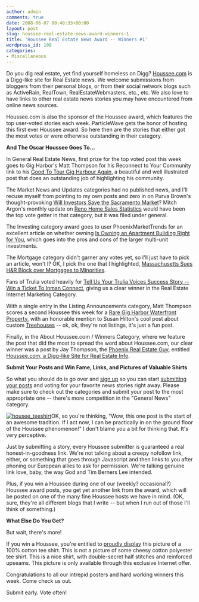 ```yaml
---
author: admin
comments: true
date: 2008-06-07 00:48:33+00:00
layout: post
slug: houssee-real-estate-news-award-winners-1
title: 'Houssee Real Estate News Award -- Winners #1'
wordpress_id: 108
categories:
- Miscellaneous
---
```


Do you dig real estate, yet find yourself homeless on Digg?  [Houssee.com](http://www.houssee.com) is a Digg-like site for Real Estate news.  We welcome submissions from bloggers from their personal blogs, or from their social network blogs such as ActiveRain, RealTown, RealEstateWebmasters, etc., etc.  We also love to have links to other real estate news stories you may have encountered from online news sources.

Houssee.com is also the sponsor of the Houssee award, which features the top user-voted stories each week.  ParticleWave gets the honor of hosting this first ever Houssee award.  So here then are the stories that either got the most votes or were otherwise outstanding in their category.

**And The Oscar Houssee Goes To...**

In General Real Estate News, first prize for the top voted post this week goes to Gig Harbor's Matt Thompson for his Reconnect to Your Community link to his [Good To Tour Gig Harbour Again](http://gigharborundressed.neighborhoodsundressed.com/2008/04/28/good-to-tour-gig-harbor-again/), a beautiful and well illustrated post that does an outstanding job of highlighting his community.

The Market News and Updates categories had no published news, and I'll recuse myself from pointing to my own posts and zero in on Purva Brown's thought-provoking [Will Investors Save the Sacramento Market](http://www.sacramentorealestategal.com/2008/01/will-investors-save-sacramento-market.html)?   Mitch Argon's monthly update on [Reno Home Sales Statistics](http://www.freenevadamove.com/blog/mitch/northern-nevada-home-sold-statistics-may-2008/show/) would have been the top vote getter in that category, but it was filed under general.

The Investing category award goes to user PhoenixMarketTrends for an excellent article on whether owning [Is Owning an Apartment Buliding Right for You](http://www.phoenixmarkettrends.com/public/item/198854), which goes into the pros and cons of the larger multi-unit investments.

The Mortgage category didn't garner any votes yet, so I'll just have to pick an article, won't I?  OK, I pick the one that I highlighted, [Massachusetts Sues H&R Block over Mortgages to Minorities](http://blownmortgage.com/2008/06/03/massachusetts-sues-hr-block-over-mortgages-to-minorities/).

Fans of Trulia voted heavily for [Tell Us Your Trulia Voices Success Story -- Win a Ticket To Inman Connect](http://www.truliablog.com/2008/06/03/win-your-golden-ticket-for-the-inman-real-estate-connect/), giving us a clear winner in the Real Estate Internet Marketing Category.

With a single entry in the Listing Announcements category, Matt Thompson scores a second Houssee this week for a [Rare Gig Harbor Waterfront Property](http://gigharborundressed.neighborhoodsundressed.com/2008/04/16/rare-gig-harbor-waterfront-property/), with an honorable mention to Susan Hilton's cool post about custom [Treehouses](http://thecenturytreereader.com/2008/06/04/home-with-a-view-treehouse-what-is-in-your-backyard/) -- ok, ok, they're not listings, it's just a fun post.

Finally, in the About Houssee.com / Winners Category, where we feature the post that did the most to spread the word about Houssee.com, our clear winner was a post by Jay Thompson, the [Phoenix Real Estate Guy](http://www.phoenixrealestateguy.com), entitled [Houssee.com, a Digg-like Site for Real Estate Info](http://agentgenius.com/?p=2059#comment-10571).

**Submit Your Posts and Win Fame, Links, and Pictures of Valuable Shirts**

So what you should do is go over and [sign up](http://www.houssee.com/register.php) so you can start [submitting your posts](http://www.houssee.com/submit.php) and voting for your favorite news stories right away.   Please make sure to check out the categories and submit your post to the most appropriate one -- there's more competition in the "General News" category.

[![housee_teeshirt](http://www.particlewave.com/internet-marketing/wp-content/uploads/2008/06/housee-teeshirt-thumb.gif)](http://www.particlewave.com/internet-marketing/wp-content/uploads/2008/06/housee-teeshirt.gif)OK, so you're thinking, "Wow, this one post is the start of an awesome tradition.  If I act now, I can be practically in on the ground floor of the Houssee phenomenon!"   I don't blame you a bit for thinking that.  It's very perceptive.

Just by submitting a story, every Houssee submitter is guaranteed a real honest-in-goodness link.  We're not talking about a creepy nofollow link, either, or something that goes through Javascript and then links to you after phoning our European allies to ask for permission.  We're talking genuine link love, baby, the way God and Tim Berners Lee intended.

Plus, if you win a Houssee during one of our (weekly?  occasional?) Houssee award posts, you get yet another link from the award, which will be posted on one of the many fine Houssee hosts we have in mind.  (OK, sure, they're all different blogs that I write -- but when I run out of those I'll think of something.)

**What Else Do You Get?**

But wait, there's more!

If you win a Houssee, you're entitled to [proudly display](http://www.houssee.com/shirt.html) this picture of a 100% cotton tee shirt.  This is not a picture of some cheesy cotton polyester tee shirt.  This is a nice shirt, with double-secret half stitches and reinforced upseams.  This picture is only available through this exclusive Internet offer.

Congratulations to all our intrepid posters and hard working winners this week.  Come check us out.

Submit early.  Vote often!
